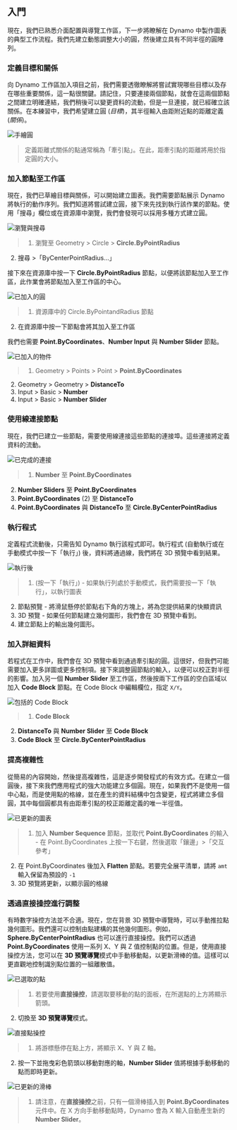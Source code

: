

## 入門

現在，我們已熟悉介面配置與導覽工作區，下一步將瞭解在 Dynamo 中製作圖表的典型工作流程。我們先建立動態調整大小的圓，然後建立具有不同半徑的圓陣列。

### 定義目標和關係

向 Dynamo 工作區加入項目之前，我們需要透徹瞭解將嘗試實現哪些目標以及存在哪些重要關係，這一點很關鍵。請記住，只要連接兩個節點，就會在這兩個節點之間建立明確連結，我們稍後可以變更資料的流動，但是一旦連接，就已經確立該關係。在本練習中，我們希望建立圓 (*目標*)，其半徑輸入由距附近點的距離定義 (*關係*)。

![手繪圓](images/2-4/00-Hand-Sketch-of-Circle.png)

> 定義距離式關係的點通常稱為「牽引點」。在此，距牽引點的距離將用於指定圓的大小。

### 加入節點至工作區

現在，我們已草繪目標與關係，可以開始建立圖表。我們需要節點展示 Dynamo 將執行的動作序列。我們知道將嘗試建立圓，接下來先找到執行該作業的節點。使用「搜尋」欄位或在資源庫中瀏覽，我們會發現可以採用多種方式建立圓。

![瀏覽與搜尋](images/2-4/01-BrowseAndSearch.png)

> 1. 瀏覽至 Geometry > Circle > **Circle.ByPointRadius**
2. 搜尋 >「ByCenterPointRadius...」

接下來在資源庫中按一下 **Circle.ByPointRadius** 節點，以便將該節點加入至工作區，此作業會將節點加入至工作區的中心。

![已加入的圓](images/2-4/02-CircleAdded.png)

> 1. 資源庫中的 Circle.ByPointandRadius 節點
2. 在資源庫中按一下節點會將其加入至工作區

我們也需要 **Point.ByCoordinates**、**Number Input** 與 **Number Slider** 節點。

![已加入的物件](images/2-4/03-NodesAdded.png)

> 1. Geometry > Points > Point > **Point.ByCoordinates**
2. Geometry > Geometry > **DistanceTo**
3. Input > Basic > **Number**
4. Input > Basic > **Number Slider**

### 使用線連接節點

現在，我們已建立一些節點，需要使用線連接這些節點的連接埠。這些連接將定義資料的流動。

![已完成的連接](images/2-4/04-NodesConnected.png)

> 1. **Number** 至 **Point.ByCoordinates**
2. **Number Sliders** 至 **Point.ByCoordinates**
3. **Point.ByCoordinates** (2) 至 **DistanceTo**
4. **Point.ByCoordinates** 與 **DistanceTo** 至 **Circle.ByCenterPointRadius**

### 執行程式

定義程式流動後，只需告知 Dynamo 執行該程式即可。執行程式 (自動執行或在手動模式中按一下「執行」) 後，資料將通過線，我們將在 3D 預覽中看到結果。

![執行後](images/2-4/05-GraphExecuted.png)

> 1. (按一下「執行」) - 如果執行列處於手動模式，我們需要按一下「執行」，以執行圖表
2. 節點預覽 - 將滑鼠懸停於節點右下角的方塊上，將為您提供結果的快顯資訊
3. 3D 預覽 - 如果任何節點建立幾何圖形，我們會在 3D 預覽中看到。
4. 建立節點上的輸出幾何圖形。

### 加入詳細資料

若程式在工作中，我們會在 3D 預覽中看到通過牽引點的圓。這很好，但我們可能需要加入更多詳圖或更多控制項。接下來調整圓節點的輸入，以便可以校正對半徑的影響。加入另一個 **Number Slider** 至工作區，然後按兩下工作區的空白區域以加入 **Code Block** 節點。在 Code Block 中編輯欄位，指定 ```X/Y```。

![包括的 Code Block](images/2-4/06-CodeBlock.png)

> 1. **Code Block**
2. **DistanceTo** 與 **Number Slider** 至 **Code Block**
3. **Code Block** 至 **Circle.ByCenterPointRadius**

### 提高複雜性

從簡易的內容開始，然後提高複雜性，這是逐步開發程式的有效方式。在建立一個圓後，接下來我們應用程式的強大功能建立多個圓。現在，如果我們不是使用一個中心點，而是使用點的格線，並在產生的資料結構中包含變更，程式將建立多個圓，其中每個圓都具有由距牽引點的校正距離定義的唯一半徑值。

![已更新的圖表](images/2-4/07-AddingComplexity.png)

> 1. 加入 **Number Sequence** 節點，並取代 **Point.ByCoordinates** 的輸入 - 在 Point.ByCoordinates 上按一下右鍵，然後選取「鑲邊」>「交互參考」
2. 在 Point.ByCoordinates 後加入 **Flatten** 節點。若要完全展平清單，請將 ```amt``` 輸入保留為預設的 ```-1```
3. 3D 預覽將更新，以顯示圓的格線

### 透過直接操控進行調整

有時數字操控方法並不合適。現在，您在背景 3D 預覽中導覽時，可以手動推拉點幾何圖形。我們還可以控制由點建構的其他幾何圖形。例如，**Sphere.ByCenterPointRadius** 也可以進行直接操控。我們可以透過 **Point.ByCoordinates** 使用一系列 X、Y 與 Z 值控制點的位置。但是，使用直接操控方法，您可以在 **3D 預覽導覽**模式中手動移動點，以更新滑棒的值。這樣可以更直觀地控制識別點位置的一組離散值。

![已選取的點](images/2-4/08-SelectedPoint.png)

> 1. 若要使用**直接操控**，請選取要移動的點的面板，在所選點的上方將顯示箭頭。
2. 切換至 **3D 預覽導覽**模式。

![直接點操控](images/2-4/09-DirectPointManipulation.png)

> 1. 將游標懸停在點上方，將顯示 X、Y 與 Z 軸。
2. 按一下並拖曳彩色箭頭以移動對應的軸，**Number Slider** 值將根據手動移動的點而即時更新。

![已更新的滑棒](images/2-4/10-UpdatedSliders.png)

> 1. 請注意，在**直接操控**之前，只有一個滑棒插入到 **Point.ByCoordinates** 元件中。在 X 方向手動移動點時，Dynamo 會為 X 輸入自動產生新的 **Number Slider**。

